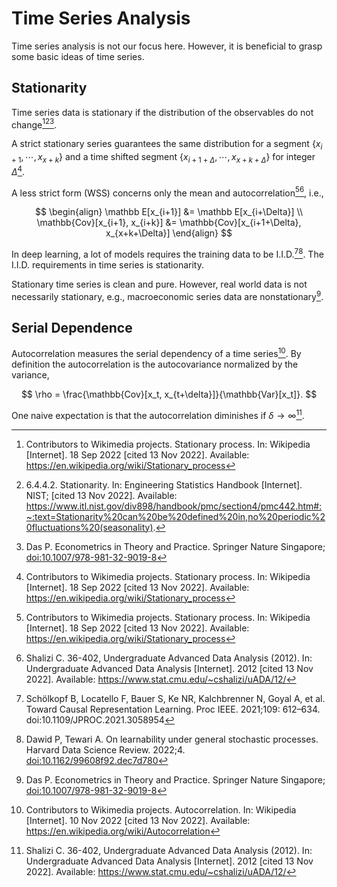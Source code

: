# Time Series Analysis

Time series analysis is not our focus here. However, it is beneficial to grasp some basic ideas of time series.

## Stationarity

Time series data is stationary if the distribution of the observables do not change[^wiki-stationary-process][^nist-stationarity][^Das2019].

A strict stationary series guarantees the same distribution for a segment $\{x_{i+1}, \cdots, x_{x+k}\}$ and a time shifted segment $\{x_{i+1+\Delta}, \cdots, x_{x+k+\Delta}\}$ for integer $\Delta$[^wiki-stationary-process].

A less strict form (WSS) concerns only the mean and autocorrelation[^wiki-stationary-process][^Shalizi2012], i.e.,

$$
\begin{align}
\mathbb E[x_{i+1}] &= \mathbb E[x_{i+\Delta}] \\
\mathbb{Cov}[x_{i+1}, x_{i+k}] &= \mathbb{Cov}[x_{i+1+\Delta}, x_{x+k+\Delta}]
\end{align}
$$

In deep learning, a lot of models requires the training data to be I.I.D.[^Schoelkopf2021][^Dawid2022]. The I.I.D. requirements in time series is stationarity.

Stationary time series is clean and pure. However, real world data is not necessarily stationary, e.g., macroeconomic series data are nonstationary[^Das2019].

## Serial Dependence

Autocorrelation measures the serial dependency of a time series[^wiki-autocorrelation]. By definition the autocorrelation is the autocovariance normalized by the variance,

$$
\rho = \frac{\mathbb{Cov}[x_t, x_{t+\delta}]}{\mathbb{Var}[x_t]}.
$$

One naive expectation is that the autocorrelation diminishes if $\delta \to \infty$[^Shalizi2012].


[^wiki-stationary-process]: Contributors to Wikimedia projects. Stationary process. In: Wikipedia [Internet]. 18 Sep 2022 [cited 13 Nov 2022]. Available: https://en.wikipedia.org/wiki/Stationary_process
[^nist-stationarity]: 6.4.4.2. Stationarity. In: Engineering Statistics Handbook [Internet]. NIST; [cited 13 Nov 2022]. Available: https://www.itl.nist.gov/div898/handbook/pmc/section4/pmc442.htm#:~:text=Stationarity%20can%20be%20defined%20in,no%20periodic%20fluctuations%20(seasonality).
[^Shalizi2012]: Shalizi C. 36-402, Undergraduate Advanced Data Analysis (2012). In: Undergraduate Advanced Data Analysis [Internet]. 2012 [cited 13 Nov 2022]. Available: https://www.stat.cmu.edu/~cshalizi/uADA/12/
[^Schoelkopf2021]: Schölkopf B, Locatello F, Bauer S, Ke NR, Kalchbrenner N, Goyal A, et al. Toward Causal Representation Learning. Proc IEEE. 2021;109: 612–634. doi:10.1109/JPROC.2021.3058954
[^wiki-autocorrelation]: Contributors to Wikimedia projects. Autocorrelation. In: Wikipedia [Internet]. 10 Nov 2022 [cited 13 Nov 2022]. Available: https://en.wikipedia.org/wiki/Autocorrelation
[^Das2019]: Das P. Econometrics in Theory and Practice. Springer Nature Singapore; [doi:10.1007/978-981-32-9019-8](https://link.springer.com/book/10.1007/978-981-32-9019-8)
[^Dawid2022]: Dawid P, Tewari A. On learnability under general stochastic processes. Harvard Data Science Review. 2022;4. [doi:10.1162/99608f92.dec7d780](https://hdsr.mitpress.mit.edu/pub/qixx99zn/release/1)
